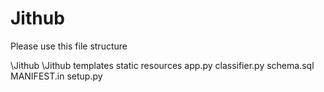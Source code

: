 # Jithub
Please use this file structure

\Jithub
  \Jithub
    templates
    static
    resources
    app.py
    classifier.py
    schema.sql
 MANIFEST.in
 setup.py
